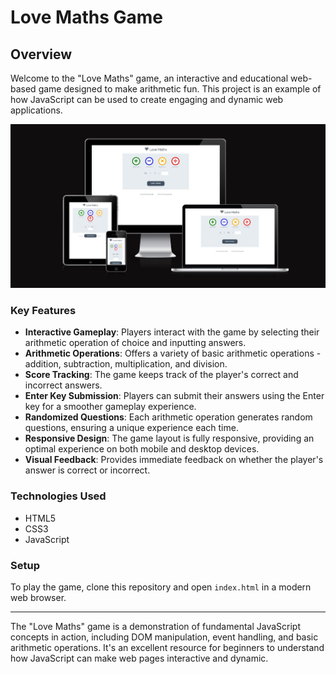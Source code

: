 # Love Maths Game

## Overview

Welcome to the "Love Maths" game, an interactive and educational web-based game designed to make arithmetic fun. This project is an example of how JavaScript can be used to create engaging and dynamic web applications.

![Gameplay Screenshot](assets/images/love-maths-preview.jpg)

### Key Features

- **Interactive Gameplay**: Players interact with the game by selecting their arithmetic operation of choice and inputting answers.
- **Arithmetic Operations**: Offers a variety of basic arithmetic operations - addition, subtraction, multiplication, and division.
- **Score Tracking**: The game keeps track of the player's correct and incorrect answers.
- **Enter Key Submission**: Players can submit their answers using the Enter key for a smoother gameplay experience.
- **Randomized Questions**: Each arithmetic operation generates random questions, ensuring a unique experience each time.
- **Responsive Design**: The game layout is fully responsive, providing an optimal experience on both mobile and desktop devices.
- **Visual Feedback**: Provides immediate feedback on whether the player's answer is correct or incorrect.

### Technologies Used

- HTML5
- CSS3
- JavaScript

### Setup

To play the game, clone this repository and open `index.html` in a modern web browser.

---

The "Love Maths" game is a demonstration of fundamental JavaScript concepts in action, including DOM manipulation, event handling, and basic arithmetic operations. It's an excellent resource for beginners to understand how JavaScript can make web pages interactive and dynamic.
